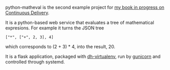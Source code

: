 python-matheval is the second example project for [my book in progress on Continuous Delivery](https://deploybook.com/).

It is a python-based web service that evaluates a tree of mathematical expresions. For example it turns the JSON tree

    ["*", ["+", 2, 3], 4]

which corresponds to (2 + 3) * 4, into the result, 20.

It is a flask application, packaged with [dh-virtualenv](https://github.com/spotify/dh-virtualenv), run by [gunicorn](http://gunicorn.org/) and controlled through systemd.
